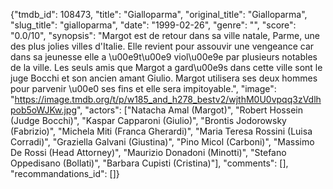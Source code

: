 {"tmdb_id": 108473, "title": "Gialloparma", "original_title": "Gialloparma", "slug_title": "gialloparma", "date": "1999-02-26", "genre": "", "score": "0.0/10", "synopsis": "Margot est de retour dans sa ville natale, Parme, une des plus jolies villes d'Italie. Elle revient pour assouvir une vengeance car dans sa jeunesse elle a \u00e9t\u00e9 viol\u00e9e par plusieurs notables de la ville. Les seuls amis que Margot a gard\u00e9s dans cette ville sont le juge Bocchi et son ancien amant Giulio. Margot utilisera ses deux hommes pour parvenir \u00e0 ses fins et elle sera impitoyable.", "image": "https://image.tmdb.org/t/p/w185_and_h278_bestv2/wjthM0U0vpqq3zVdlhpob5oWJKw.jpg", "actors": ["Natacha Amal (Margot)", "Robert Hossein (Judge Bocchi)", "Kaspar Capparoni (Giulio)", "Brontis Jodorowsky (Fabrizio)", "Michela Miti (Franca Gherardi)", "Maria Teresa Rossini (Luisa Corradi)", "Graziella Galvani (Giustina)", "Pino Micol (Carboni)", "Massimo De Rossi (Head Attorney)", "Maurizio Donadoni (Minotti)", "Stefano Oppedisano (Bollati)", "Barbara Cupisti (Cristina)"], "comments": [], "recommandations_id": []}